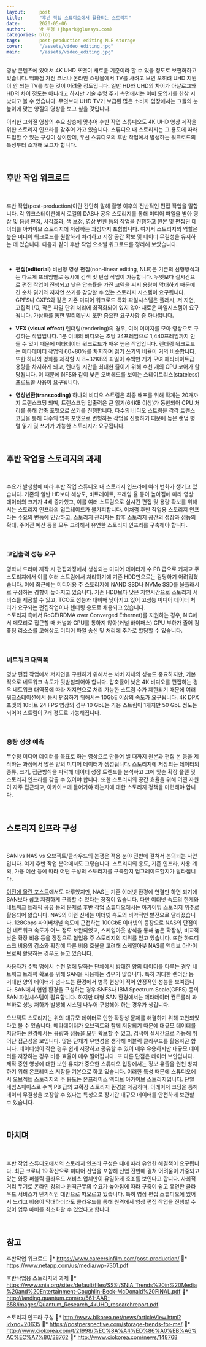 ```yaml
---
layout:     post
title:      "후반 작업 스튜디오에서 활용되는 스토리지"
date:       2020-05-06
author:     박 주형 (jhpark@gluesys.com)
categories: blog
tags:       post-production editing NLE storage 
cover:      "/assets/video_editing.jpg"
main:       "/assets/video_editing.jpg"
---
```


영상 콘텐츠에 있어서 4K UHD 포맷이 새로운 기준이라 할 수 있을 정도로 보편화하고 있습니다. 백화점 가전 코너나 온라인 쇼핑몰에서 TV를 사려고 보면 오히려 UHD 지원이 안 되는 TV를 찾는 것이 어려울 정도입니다. 일반 HD와 UHD의 차이가 아날로그와 HD의 차이 정도는 아니라고 하지만 기술 수명 주기 측면에서는 이미 도입기를 한참 지났다고 볼 수 있습니다. 무엇보다 UHD TV가 보급된 많은 소비자 입장에서는 그들의 눈높이에 맞는 양질의 영상을 보고 싶을 것입니다.  

이러한 고화질 영상의 수요 상승에 맞추어 후반 작업 스튜디오도 4K UHD 영상 제작을 위한 스토리지 인프라를 갖추어 가고 있습니다. 스튜디오 내 스토리지는 그 용도에 따라 도입할 수 있는 구성이 상이한데, 우선 스튜디오의 후반 작업에서 발생하는 워크로드의 특성부터 소개해 보고자 합니다.  

&nbsp;

## 후반 작업 워크로드

&nbsp;

후반 작업(post-production)이란 간단히 말해 촬영 이후의 전반적인 편집 작업을 말합니다. 각 워크스테이션에서 로컬의 DAS나 공유 스토리지를 통해 미디어 파일을 받아 영상 및 음성 편집, 시각효과, 색 보정, 영상 변환 등의 작업을 진행하고 원본 및 편집된 데이터를 아카이브 스토리지에 저장하는 과정까지 포함합니다. 여기서 스토리지의 역할은 높은 미디어 워크로드를 원활하게 처리하고 저장 공간 확보 및 데이터 무결성을 유지하는 데 있습니다. 다음과 같이 후반 작업 요소별 워크로드를 정리해 보았습니다.  

&nbsp;

 * **편집(editorial)** 비선형 영상 편집(non-linear editing, NLE)은 기존의 선형방식과는 다르게 프레임별로 동시에 검색 및 편집 작업이 가능합니다. 무엇보다 실시간으로 편집 작업이 진행되고 낮은 압축률을 가진 코덱을 써서 용량이 막대하기 때문에 긴 순차 읽기와 저지연 쓰기를 감당할 수 있는 스토리지 시스템이 요구됩니다. GPFS나 CXFS와 같은 기존 미디어 워크로드 특화 파일시스템은 플래시, 저 지연, 고집적 I/O, 작은 파일 단위 처리에 최적화되어 있지 않아 새로운 파일시스템이 요구됩니다. 가상화를 통한 멀티테넌시 또한 중요한 요구사항 중 하나입니다.  
 
 * **VFX (visual effect)** 렌더링(rendering)의 경우, 여러 이미지를 모아 영상으로 구성하는 작업입니다. 1분 이내의 비디오는 초당 24프레임으로 1,440프레임까지 만들 수 있기 때문에 메타데이터 워크로드가 매우 높은 작업입니다. 렌더링 워크로드는 메타데이터 작업의 60~80%를 차지하며 읽기 쓰기의 비율이 거의 비슷합니다. 또한 하나의 영화를 제작할 시 8~32KB의 파일이 수백만 개가 모여 페타바이트급 용량을 차지하게 되고, 렌더링 시간을 최대한 줄이기 위해 수천 개의 CPU 코어가 할당됩니다. 이 때문에 NFS와 같이 낮은 오버헤드를 보이는 스테이트리스(stateless) 프로토콜 사용이 요구됩니다.  
 
 * **영상변환(transcoding)** 하나의 비디오 스트림은 최종 배포를 위해 작게는 20개까지 트랜스코딩 되며, 트랜스코딩 입출력은 큰 읽기(64KB 이상)가 동반되어 CPU 처리를 통해 압축 포맷으로 쓰기를 진행합니다. 다수의 비디오 스트림을 각각 트랜스코딩을 통해 다수의 압축 포맷으로 변형하는 작업을 진행하기 때문에 높은 랜덤 병렬 읽기 및 쓰기가 가능한 스토리지가 요구됩니다.  

&nbsp;

## 후반 작업용 스토리지의 과제

&nbsp;

수요가 발생함에 따라 후반 작업 스튜디오 내 스토리지 인프라에 여러 변화가 생기고 있습니다. 기존의 일반 HD보다 해상도, 비트레이트, 프레임 율 등이 높아짐에 따라 영상 데이터의 크기가 4배 증가했고, 이를 여러 스트림으로 실시간 편집 및 용량 확보를 위해서는 스토리지 인프라의 업그레이드가 불가피합니다. 이처럼 후반 작업용 스토리지 인프라는 수요의 변동에 민감하고, 스토리지 관리자는 향후 스토리지 공간의 성장과 성능의 확대, 주어진 예산 등을 모두 고려해서 유연한 스토리지 인프라를 구축해야 합니다.  

&nbsp;

### 고입출력 성능 요구

영화나 드라마 제작 시 편집과정에서 생성되는 미디어 데이터가 수 PB 급으로 커지고 주 스토리지에서 이를 여러 스트림에서 처리하기에 기존 HDD만으로는 감당하기 어려워졌습니다. 이에 최근에는 미디어용 주 스토리지에 NAND SSD나 NVMe SSD를 올플래시로 구성하는 경향이 높아지고 있습니다. 기존 HDD보다 낮은 지연시간으로 스토리지 서비스를 제공할 수 있고, TCO도 성능과 대비해 낮아지고 있어 고성능 미디어 데이터 처리가 요구되는 편집작업이나 렌더링 용도로 채용되고 있습니다.  
스토리지 측에서 RoCE(RDMA over Converged Ethernet)를 지원하는 경우, NIC에서 메모리로 접근할 때 커널과 CPU를 통하지 않아(커널 바이패스) CPU 부하가 줄어 컴퓨팅 리소스를 고해상도 미디어 파일 송신 및 처리에 추가로 할당할 수 있습니다.  

&nbsp;

### 네트워크 대역폭

영상 편집 작업에서 저지연을 구현하기 위해서는 서버 자체의 성능도 중요하지만, 기본적으로 네트워크 속도가 뒷받침되어야 합니다. 압축률이 낮은 4K 비디오를 편집하는 경우 네트워크 대역폭에 따라 저지연으로 처리 가능한 스트림 수가 제한되기 때문에 여러 워크스테이션에서 동시 편집하기 위해서는 10GbE 이상의 속도가 요구됩니다. 4K DPX 포맷의 10비트 24 FPS 영상의 경우 10 GbE는 가용 스트림이 1개지만 50 GbE 정도는 되어야 스트림이 7개 정도로 가능해집니다.  

&nbsp;

### 용량 성장 예측

무수정 미디어 데이터를 목표로 하는 영상으로 만들어 낼 때까지 원본과 편집 본 등을 제작하는 과정에서 많은 양의 미디어 데이터가 생성됩니다. 스토리지에 저장되는 데이터의 종류, 크기, 접근방식을 파악해 데이터 성장 트렌드를 분석하고 그에 맞춘 확장 플랜 및 스토리지 인프라를 갖출 수 있어야 합니다. 또한 스토리지의 공간 효율을 위해 어떤 자원이 자주 접근되고, 아카이브에 들어가야 하는지에 대한 스토리지 정책을 마련해야 합니다.  

&nbsp;

## 스토리지 인프라 구성

&nbsp;

SAN vs NAS vs 오브젝트/클라우드의 논쟁은 적용 분야 전반에 걸쳐서 논의되는 사안입니다. 여기 후반 작업 분야에서도 그렇습니다. 스토리지의 용도, 기존 인프라, 사용 계획, 가용 예산 등에 따라 어떤 구성의 스토리지를 구축할지 업그레이드할지가 달라집니다.  

[이전에 올린 포스트](https://tech.gluesys.com/blog/2019/12/02/storage_1_intro.html)에서도 다루었지만, NAS는 기존 이더넷 환경에 연결만 하면 되기에 SAN보다 쉽고 저렴하게 구축할 수 있다는 장점이 있습니다. 다만 이더넷 속도의 한계와 네트워크 트래픽 공유 등의 문제로 후반 작업 스튜디오에서는 아카이빙 스토리지 위주로 활용되어 왔습니다. NAS의 이런 신세는 이더넷 속도의 비약적인 발전으로 달라졌습니다. 128Gbps 파이버채널 속도에 근접하는 100GbE 이더넷의 등장으로 NAS의 단점이던 네트워크 속도가 어느 정도 보완되었고, 스케일아웃 방식을 통해 높은 확장성, 비교적 낮은 확장 비용 등을 장점으로 협업용 주 스토리지의 지위를 얻고 있습니다. 또한 하드디스크 비용의 감소와 확장에 따른 비용 효율을 고려해 스케일아웃 NAS를 액티브 아카이브로써 활용하는 경우도 늘고 있습니다.  

사용자가 수백 명에서 수천 명에 달하는 단체에서 방대한 양의 데이터를 다루는 경우 네트워크 트래픽 확보를 위해 SAN을 사용하는 경우가 많습니다. 특히 거대한 렌더팜 등 거대한 양의 데이터가 넘나드는 환경에서 병목 현상이 적어 안정적인 성능을 보여줍니다. SAN에서 협업 환경을 구성하는 경우 SNFS나 IBM Spectrum Scale(GPFS) 등의 SAN 파일시스템이 필요합니다. 하지만 대형 SAN 환경에서는 메타데이터 컨트롤러 과부하로 성능 저하가 발생해 시스템 나누어 구성해야 하는 경우가 생깁니다.  

오브젝트 스토리지는 위의 대규모 데이터로 인한 확장성 문제를 해결하기 위해 고안되었다고 볼 수 있습니다. 메타데이터가 오브젝트와 함께 저장되기 때문에 대규모 데이터를 저장하는 환경에서는 용량과 성능을 모두 확보할 수 있고, 검색이 실시간으로 가능해 뛰어난 접근성을 보입니다. 많은 단체가 유연성을 생각해 퍼블릭 클라우드를 활용하곤 합니다. 데이터셋이 작은 경우 쉽게 저장하고 공유할 수 있어 매우 유용하지만 대규모 데이터를 저장하는 경우 비용 효율이 매우 떨어집니다. 또 다른 단점은 데이터 보안입니다. 제작 중인 영상에 대한 보안 유지가 중요한 스튜디오 입장에서는 정보 유출을 원천 방지하기 위해 온프레미스 저장을 기본으로 하고 있습니다. 이러한 특성 때문에 스튜디오에서 오브젝트 스토리지의 주 용도는 온프레미스 액티브 아카이브 스토리지입니다. 단일 네임스페이스로 수백 PB 급의 고확장 스토리지 환경을 제공하며, 이레이저 코딩을 통해 데이터 무결성을 보장할 수 있다는 특성으로 장기간 대규모 데이터를 안전하게 보관할 수 있습니다.  

&nbsp;

## 마치며

&nbsp;

후반 작업 스튜디오에서의 스토리지 인프라 구성은 때에 따라 유연한 해결책이 요구됩니다. 최근 코로나 19 확산으로 미디어 산업을 포함해 산업 전반에 걸쳐 어려움이 가중되고 있는 와중 퍼블릭 클라우드 서비스 업체만이 유일하게 호조를 보인다고 합니다. 사회적 거리 두기로 온라인 강의나 원격근무의 수요가 높아짐에 따라 구축이 쉽고 유연한 클라우드 서비스가 단기적인 대안으로 떠오르고 있습니다. 특히 영상 편집 스튜디오에 있어서 느리고 비용이 막대하더라도 클라우드를 통해 원격에서 영상 편집 작업을 진행할 수 있어 업무 마비를 최소화할 수 있었다고 합니다.  

&nbsp;

## 참고

후반작업 워크로드
*	https://www.careersinfilm.com/post-production/
*	https://www.netapp.com/us/media/wp-7301.pdf
  
후반작업용 스토리지의 과제
*	https://www.snia.org/sites/default/files/SSSI/SNIA_Trends%20in%20Media%20and%20Entertainment-Coughlin-Beck-McDonald%20FINAL.pdf
*	http://landing.quantum.com/rs/561-AAR-658/images/Quantum_Research_4kUHD_researchreport.pdf
  
스토리지 인프라 구성
*	http://www.bikorea.net/news/articleView.html?idxno=20635
*	https://postperspective.com/storage-trends-for-me/
*	http://www.ciokorea.com/t/21998/%EC%8A%A4%ED%86%A0%EB%A6%AC%EC%A7%80/38762
*	http://www.ciokorea.com/news/148768
  